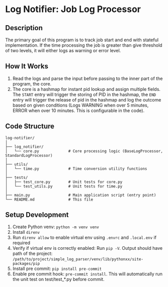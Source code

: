# Log Notifier: Job Log Processor

## Description

The primary goal of this program is to track job start and end with stateful implementation. If the time processing the job is greater than give threshold of two levels, it will either logs as warning or error level.


## How It Works

1. Read the logs and parse the input before passing to the inner part of the program, the core.
2. The core is a hashmap for instant pid lookup and assign multiple fields. The `START` entry will trigger the storing of PID in the hashmap, the `END` entry will trigger the release of pid in the hashmap and log the outcome based on given conditions (Logs WARNING when over 5 minutes, ERROR when over 10 minutes. This is configurable in the code).

## Code Structure

```
log-notifier/
│
├── log_notifier/
│   └── core.py             # Core processing logic (BaseLogProcessor, StandardLogProcessor)
│
├── utils/
│   └── time.py             # Time conversion utility functions
│
├── tests/
│   ├── test_core.py        # Unit tests for core.py
│   └── test_utils.py       # Unit tests for time.py
│
├── main.py                 # Main application script (entry point)
└── README.md               # This file
```

## Setup Development

1. Create Python venv: `python -m venv venv`
2. Install `direnv`
3. Run `direnv allow` to enable virtual env using `.envrc` and `.local.env` if required
4. Verify if virtual env is correctly enabled: Run `pip -V`. Output should have path of the project: `/path/to/project/simple_log_parser/venv/lib/pythonxx/site-packages/pip`
5. Install pre commit: `pip install pre-commit`
6. Enable pre commit hook: `pre-commit install`. This will automatically run the unit test on test/test_*.py before commit.
